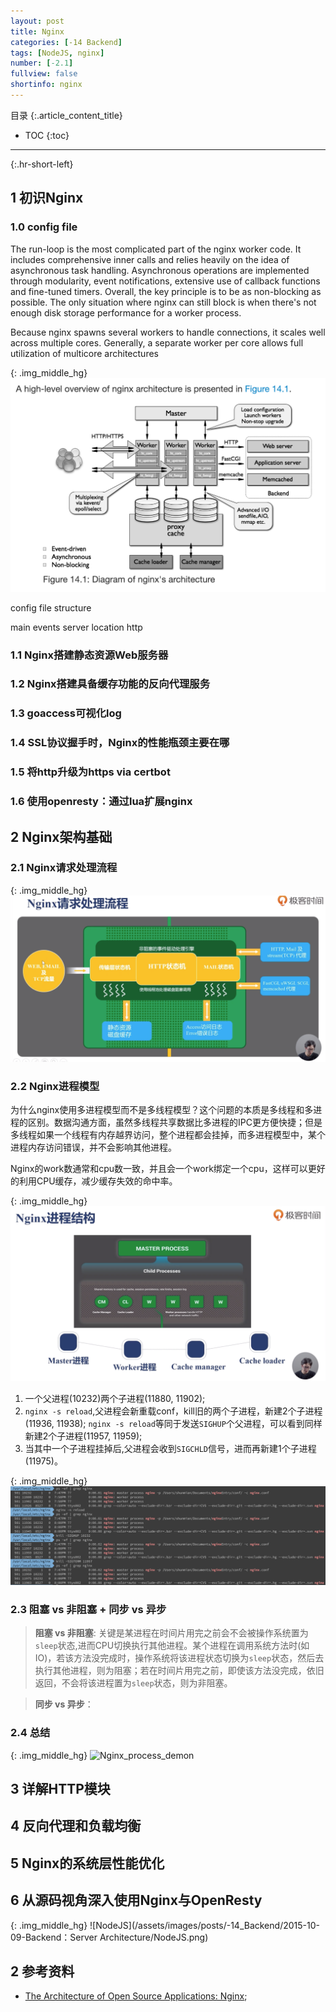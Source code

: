 ```yaml
---
layout: post
title: Nginx
categories: [-14 Backend]
tags: [NodeJS, nginx]
number: [-2.1]
fullview: false
shortinfo: nginx
---
```

目录
{:.article_content_title}


* TOC
{:toc}

---
{:.hr-short-left}

## 1 初识Nginx


### 1.0 config file

The run-loop is the most complicated part of the nginx worker code. It includes comprehensive inner calls and relies heavily on the idea of asynchronous task handling. Asynchronous operations are implemented through modularity, event notifications, extensive use of callback functions and fine-tuned timers. Overall, the key principle is to be as non-blocking as possible. The only situation where nginx can still block is when there's not enough disk storage performance for a worker process.

Because nginx spawns several workers to handle connections, it scales well across multiple cores. Generally, a separate worker per core allows full utilization of multicore architectures

{: .img_middle_hg}
![Nginx_architecture](/assets/images/posts/-14_Backend/2015-11-01-Backend_Nginx/Nginx_architecture.png)


config file structure

main
  events
    server
      location
  http

### 1.1 Nginx搭建静态资源Web服务器

### 1.2 Nginx搭建具备缓存功能的反向代理服务

### 1.3 goaccess可视化log

### 1.4 SSL协议握手时，Nginx的性能瓶颈主要在哪

### 1.5 将http升级为https via certbot

### 1.6 使用openresty：通过lua扩展nginx


## 2 Nginx架构基础

### 2.1 Nginx请求处理流程

{: .img_middle_hg}
![Ngin_requst_handle_procedure](/assets/images/posts/-14_Backend/2015-11-01-Backend_Nginx/Nginx_requst_handle_procedure.png)

### 2.2 Nginx进程模型

为什么nginx使用多进程模型而不是多线程模型？这个问题的本质是多线程和多进程的区别。数据沟通方面，虽然多线程共享数据比多进程的IPC更方便快捷；但是多线程如果一个线程有内存越界访问，整个进程都会挂掉，而多进程模型中，某个进程内存访问错误，并不会影响其他进程。

Nginx的work数通常和cpu数一致，并且会一个work绑定一个cpu，这样可以更好的利用CPU缓存，减少缓存失效的命中率。

{: .img_middle_hg}
![Nginx_process_model](/assets/images/posts/-14_Backend/2015-11-01-Backend_Nginx/Nginx_process_model.png)


1. 一个父进程(10232)两个子进程(11880, 11902);
2. `nginx -s reload`,父进程会新重载conf，kill旧的两个子进程，新建2个子进程(11936, 11938); `nginx -s reload`等同于发送`SIGHUP`个父进程，可以看到同样新建2个子进程(11957, 11959);
3. 当其中一个子进程挂掉后,父进程会收到`SIGCHLD`信号，进而再新建1个子进程(11975)。

{: .img_middle_hg}
![Nginx_process_demon](/assets/images/posts/-14_Backend/2015-11-01-Backend_Nginx/Nginx_process_demon.png)



### 2.3 阻塞 vs 非阻塞 + 同步 vs 异步

> **阻塞 vs 非阻塞**: 关键是某进程在时间片用完之前会不会被操作系统置为`sleep`状态,进而CPU切换执行其他进程。某个进程在调用系统方法时(如IO)，若该方法没完成时，操作系统将该进程状态切换为`sleep`状态，然后去执行其他进程，则为阻塞；若在时间片用完之前，即使该方法没完成，依旧返回，不会将该进程置为`sleep`状态，则为非阻塞。

> **同步 vs 异步**：


### 2.4 总结


{: .img_middle_hg}
![Nginx_process_demon](/assets/images/posts/-14_Backend/2015-11-01-Backend_Nginx/Part2_nginx_架构基础.png)


## 3 详解HTTP模块

## 4 反向代理和负载均衡

## 5 Nginx的系统层性能优化

## 6 从源码视角深入使用Nginx与OpenResty

{: .img_middle_hg}
![NodeJS](/assets/images/posts/-14_Backend/2015-10-09-Backend：Server Architecture/NodeJS.png)

## 2 参考资料 ##

- [The Architecture of Open Source Applications: Nginx](http://www.aosabook.org/en/nginx.html);


